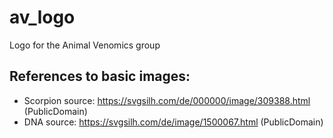 # av_logo
Logo for the Animal Venomics group

## References to basic images:
- Scorpion source: https://svgsilh.com/de/000000/image/309388.html (PublicDomain)
- DNA source: https://svgsilh.com/de/image/1500067.html (PublicDomain)
